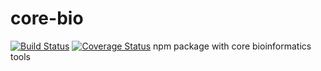 # core-bio
[![Build Status](https://travis-ci.org/daviortega/core-bio.svg?branch=master)](https://travis-ci.org/daviortega/core-bio)
[![Coverage Status](https://coveralls.io/repos/github/daviortega/core-bio/badge.svg?branch=master)](https://coveralls.io/github/daviortega/core-bio?branch=master)
npm package with core bioinformatics tools

